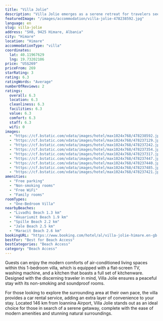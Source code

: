 ```yaml
---
title: "Villa Jolie"
description: "Villa Jolie emerges as a serene retreat for travelers seeking a blend of comfort and convenience, complemented by breathtaking sea views."
featuredImage: "/images/accommodation/villa-jolie-478238592.jpg"
language: en
slug: villa-jolie
address: "SH8, 9425 Himare, Albania"
city: "Himare"
location: "Himare"
accommodationType: "villa"
coordinates:
  lat: 40.11967629
  lng: 19.73202106
price: "US$269"
priceFrom: 269
starRating: 3
rating: 6.3
ratingWords: "Average"
numberOfReviews: 2
ratings:
  overall: 6.3
  location: 6.3
  cleanliness: 6.3
  facilities: 6.3
  value: 6.3
  comfort: 6.3
  staff: 6.3
  wifi: 0
images:
  - "https://cf.bstatic.com/xdata/images/hotel/max1024x768/478238592.jpg?k=caea7014b32da737aff31be6bbbb4fff9810b4e63efa70064d56c75c931f3c5b&o=&hp=1"
  - "https://cf.bstatic.com/xdata/images/hotel/max1024x768/478237129.jpg?k=8f27ed7b9fba334aee064d4a21ddeae6464bd3869487e6470b2ec0635c415285&o=&hp=1"
  - "https://cf.bstatic.com/xdata/images/hotel/max1024x768/478237242.jpg?k=677f2c071c07405d987901b6a58ea90bc47a25ea1881ba6b80d4db33bdc7aad8&o=&hp=1"
  - "https://cf.bstatic.com/xdata/images/hotel/max1024x768/478237354.jpg?k=6685a67ecc55d07a2e016229e6a94322f0f5ea8a0d3a98bd2fa72aa41a36a554&o=&hp=1"
  - "https://cf.bstatic.com/xdata/images/hotel/max1024x768/478237317.jpg?k=a73c5f1a3df2157153986b0eea3280221332c7e54fd01226502528dd8f3d7c58&o=&hp=1"
  - "https://cf.bstatic.com/xdata/images/hotel/max1024x768/478237447.jpg?k=47ea0db3e1eb338036694c434102f4075abf3422cbed530d702b95a6fe1ad390&o=&hp=1"
  - "https://cf.bstatic.com/xdata/images/hotel/max1024x768/478237440.jpg?k=946dfc38ac8835379e91d6cba11cb0408497893cd97b246cf2f447205145d873&o=&hp=1"
  - "https://cf.bstatic.com/xdata/images/hotel/max1024x768/478237485.jpg?k=d18bc23b839a303c3c4ec8fcc76a890b4ae46932ac46c80ff69778e9584553e7&o=&hp=1"
  - "https://cf.bstatic.com/xdata/images/hotel/max1024x768/478237421.jpg?k=9e0abd82ea766fbd30e1fcc75e0e162426938f662ac0468dd3092f28147c8a30&o=&hp=1"
amenities:
  - "Free parking"
  - "Non-smoking rooms"
  - "Free WiFi"
  - "Family rooms"
roomTypes:
  - "One-Bedroom Villa"
nearbyBeaches:
  - "Livadhi Beach 1.3 km"
  - "Akuariumit Beach 1.9 km"
  - "Spille Beach 2.2 km"
  - "Jale Beach 2.5 km"
  - "Maracit Beach 2.6 km"
bookingURL: "https://www.booking.com/hotel/al/villa-jolie-himare.en-gb.html?aid=8035640"
bestFor: "Best for Beach Access"
bestCategories: "Beach Access"
category: "Beach Access"
---
```


Guests can enjoy the modern comforts of air-conditioned living spaces within this 1-bedroom villa, which is equipped with a flat-screen TV, washing machine, and a kitchen that boasts a full set of kitchenware. Designed with the discerning traveler in mind, Villa Jolie ensures a peaceful stay with its non-smoking and soundproof rooms.

For those looking to explore the surrounding area at their own pace, the villa provides a car rental service, adding an extra layer of convenience to your stay. Located 146 km from Ioannina Airport, Villa Jolie stands out as an ideal choice for those in search of a serene getaway, complete with the ease of modern amenities and stunning natural surroundings.